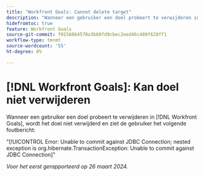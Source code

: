 ```yaml
---
title: "Workfront Goals: Cannot delete target"
description: "Wanneer een gebruiker een doel probeert te verwijderen in [!DNL Workfront Goals], wordt het doel niet verwijderd en ziet de gebruiker een foutbericht."
hidefromtoc: true
feature: Workfront Goals
source-git-commit: f0156064570a3b68fd9cbec2eed46c489f628ff1
workflow-type: tm+mt
source-wordcount: '55'
ht-degree: 0%

---
```



# [!DNL Workfront Goals]: Kan doel niet verwijderen

Wanneer een gebruiker een doel probeert te verwijderen in [!DNL Workfront Goals], wordt het doel niet verwijderd en ziet de gebruiker het volgende foutbericht:

&quot;[!UICONTROL Error: Unable to commit against JDBC Connection; nested exception is org.hibernate.TransactionException: Unable to commit against JDBC Connection]&quot;

_Voor het eerst gerapporteerd op 26 maart 2024._
